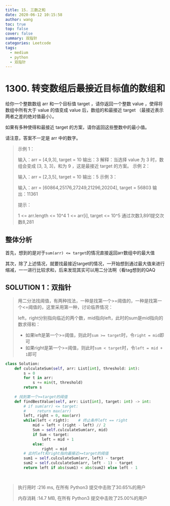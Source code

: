 ```yaml
---
title: 15. 三数之和
date: 2020-06-12 10:15:58
author: wang
toc: true
top: false
cover: false
summary: 双指针
categories: Leetcode
tags:
  - medium
  - python
  - 双指针
---
```


# 1300. 转变数组后最接近目标值的数组和

给你一个整数数组 arr 和一个目标值 target ，请你返回一个整数 value ，使得将数组中所有大于 value 的值变成 value 后，数组的和最接近  target （最接近表示两者之差的绝对值最小）。

如果有多种使得和最接近 target 的方案，请你返回这些整数中的最小值。

请注意，答案不一定是 arr 中的数字。

 







> 示例 1：
>
> 输入：arr = [4,9,3], target = 10
> 输出：3
> 解释：当选择 value 为 3 时，数组会变成 [3, 3, 3]，和为 9 ，这是最接近 target 的方案。
> 示例 2：
>
> 输入：arr = [2,3,5], target = 10
> 输出：5
> 示例 3：
>
> 输入：arr = [60864,25176,27249,21296,20204], target = 56803
> 输出：11361
>
>
> 提示：
>
> 1 <= arr.length <= 10^4
> 1 <= arr[i], target <= 10^5
> 通过次数3,891提交次数8,281
>
> 
>
> 
>
> 



## 整体分析

首先，想到的是对于`sum(arr) <= target`的情况直接返回arr数组中的最大值

其次，除了上述情况，就要找最接近target的情况，一开始想到通过最大值来进行缩减，一一进行比较求和，后来发现其实可以用二分法啊（看tag想到的QAQ

## SOLUTION 1：双指针

> 用二分法找阈值，有两种找法，一种是找第一个>=阈值的，一种是找第一个<=阈值的，这里采用第一种，讨论临界情况：
>
> left，right分别指向临近的两个数，mid指向left，此时的sum是mid指向的数求得和：
>
> * 如果left是第一个>=阈值，则此时`sum >= target`时，令`right = mid`即可
> * 如果right是第一个>=阈值，则此时`sum < target`时，令`left = mid + 1`即可

```python
class Solution:
    def culculateSum(self, arr: List[int], threshold: int):
        s = 0
        for t in arr:
            s += min(t, threshold)
        return s
    
    # 找到第一个>=target的阈值
    def findBestValue(self, arr: List[int], target: int) -> int:
        # if sum(arr) <= target:
        #     return max(arr)
        left, right = 0, max(arr)
        while(left < right):    # 终止条件left == right
            mid = left + (right - left) // 2
            Sum = self.culculateSum(arr, mid)
            if Sum < target:
                left = mid + 1
            else:
                right = mid
        # 此时left和right指向最接近>=target的阈值
        sum1 = self.culculateSum(arr, left) - target
        sum2 = self.culculateSum(arr, left - 1) - target
        return left if abs(sum1) < abs(sum2) else left - 1

        

```

> 执行用时 :216 ms, 在所有 Python3 提交中击败了30.65%的用户
>
> 内存消耗 :14.7 MB, 在所有 Python3 提交中击败了25.00%的用户

